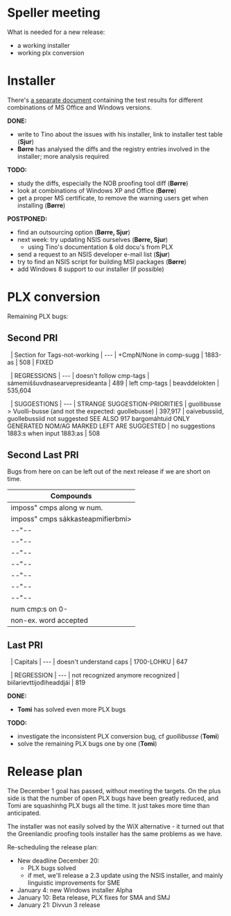 # Speller meeting

What is needed for a new release:
* a working installer
* working plx conversion

# Installer

There's [a separate document](WindowsInstallationTest.html) containing the test results for different combinations of MS Office and Windows  versions.

**DONE:**
* write to Tino about the issues with his installer, link to installer test table (**Sjur**)
* **Børre** has analysed the diffs and the registry entries involved in the installer; more analysis required

**TODO:**
* study the diffs, especially the NOB proofing tool diff (**Børre**)
* look at combinations of Windows XP and Office (**Børre**)
* get a proper MS certificate, to remove the warning users get when installing (**Børre**)

**POSTPONED:**
* find an outsourcing option (**Børre, Sjur**)
* next week: try updating NSIS ourselves (**Børre, Sjur**)
    - using Tino's documentation & old docu's from PLX
* send a request to an NSIS developer e-mail list (**Sjur**)
* try to find an NSIS script for building MSI packages (**Børre**)
* add Windows 8 support to our installer (if possible)

# PLX conversion

Remaining PLX bugs:

## Second PRI

 
|  Section for Tags-not-working
| ---
|  +CmpN/None in comp-sugg | 1883-as              | 508		| FIXED

 
|  REGRESSIONS
| ---
|  doesn't follow cmp-tags | sámemiššuvdnasearvepresideanta | 489
|  left cmp-tags		      | beavddelokten                  | 535,604

 
|  SUGGESTIONS
| ---
|  STRANGE SUGGESTION-PRIORITIES | guollibusse > Vuolli-busse (and not the expected: guollebusse) | 397,917 | oaivebussiid, guollebussiid  not suggested   SEE ALSO 917  bargomáhtuid    ONLY GENERATED NOM/AG MARKED LEFT ARE SUGGESTED
|  no suggestions 1883:s when input 1883:as	| 508

## Second Last PRI

Bugs from here on can be left out of the next release if we are short on time.

|  Compounds
| ---
|  imposs" cmps along w num.         | 0-geažideapmigárvu (geažideapmigárvu is impossible) | 536,1145 | NO SUGGESTIONS - GOOD - BUT:
|  imposs" cmps sákkasteapmifierbmi>	| (225) aseákkasteapmifierbmi		ase-              | 536      | NOW FIXED
|  --"--                             | (225) asiákkasteapmifierbmi		asi-
|  --"--                             | (225) ásaákkasteapmifierbmi		ása-
|  --"--                             | (225) áseákkasteapmifierbmi		áse-
|  --"--                             | (225) ásoákkasteapmifierbmi		áso-
|  --"--                             | (225) ásuákkasteapmifierbmi		ásu-
|  --"--                             | (221) ášoákkasteapmifierbmi		ášo-
|  --"--                             | (221) ášuákkasteapmifierbmi		ášu-
|  num cmp:s on 0-                   | 051-nummarat                                         | 631
|  non-ex. word accepted             | saame                                                | 658

## Last PRI

 
|  Capitals
| ---
|  doesn't understand caps   | 1700-LOHKU                    | 647

 
|  REGRESSION
| ---
|  not recognized anymore recognized  | biilarievttijođiheaddjái | 819

**DONE:**
* **Tomi** has solved even more PLX bugs

**TODO:**
* investigate the inconsistent PLX conversion bug, cf *guollibusse* (**Tomi**)
* solve the remaining PLX bugs one by one (**Tomi**)

# Release plan

The December 1 goal has passed, without meeting the targets. On the plus side is that the number of open PLX bugs have been greatly reduced, and Tomi are squashinhg PLX bugs all the time. It just takes more time than anticipated.

The installer was not easily solved by the WiX alternative - it turned out that the Greenlandic proofing tools installer has the same problems as we have.

Re-scheduling the release plan:

* New deadline December 20:
    - PLX bugs solved
    - if met, we'll release a 2.3 update using the NSIS installer, and mainly linguistic improvements for SME
* January 4: new Windows installer Alpha
* January 10: Beta release, PLX fixes for SMA and SMJ
* January 21: Divvun 3 release
